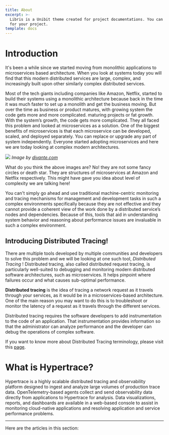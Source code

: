```yaml
---
title: About
excerpt: >-
  Libris is a Unibit theme created for project documentations. You can use it
  for your project.
template: docs
---
```


# Introduction
It's been a while since we started moving from monolithic applications to microservices based architecture. When you look at systems today you will find that this modern distributed services are large, complex, and increasingly built upon other similarly complex distributed services. 

Most of the tech giants including companies like Amazon, Netflix, started to build their systems using a monolithic architecture because back in the time it was much faster to set up a monolith and get the business moving. But over the time as business or product matures, with growing system the code gets more and more complicated. maturing projects or fat growth. With the system’s growth, the code gets more complicated. They all faced this problem and looked at microservices as a solution. One of the biggest benefits of microservices is that each microservice can be developed, scaled, and deployed separately. You can replace or upgrade any part of system independently. Everyone started adopting microservices and here we are today looking at complex modern architectures. 

![](https://divante.com/blog/wp-content/uploads/2019/07/Frame-25.png)
*Image by [divante.com](https://divante.com/blog/10-companies-that-implemented-the-microservice-architecture-and-paved-the-way-for-others/)*

What do you think the above images are? No! they are not some fancy circles or death star. They are structures of microservices at Amazon and Netflix respectively. This might have gave you idea about level of complexity we are talking here!

You can't simply go ahead and use traditional machine-centric monitoring and tracing mechanisms for management and development tasks in such a complex environments specifically because they are not effective and they cannot provide a coherent view of the work done by a distributed service’s nodes and dependencies. Because of this, tools that aid in understanding system behavior and reasoning about performance issues are invaluable in such a complex environment. 

## Introducing Distributed Tracing!

There are multiple tools developed by multiple communities and developers to solve this problem and we will be looking at one such tool, *Distributed Tracing* ! Distributed tracing, also called distributed request tracing, is particularly well-suited to debugging and monitoring modern distributed software architectures, such as microservices. It helps pinpoint where failures occur and what causes sub-optimal performance.

**Distributed tracing** is the idea of tracing a network request as it travels through your services, as it would be in a microservices-based architecture. One of the main reason you may want to do this is to troubleshoot or monitor the latency of a request as it travels through the different services.

Distributed tracing requires the software developers to add instrumentation to the code of an application. That instrumentation provides information so that the administrator can analyze performance and the developer can debug the operations of complex software.

If you want to know more about Distributed Tracing terminology, please visit this [page](Terminology.md).


# What is Hypertrace?
Hypertrace is a highly scalable distributed tracing and observability platform designed to ingest and analyze large volumes of production trace data. OpenTelemetry-based agents collect and send observability data directly from applications to Hypertrace for analysis. Data visualizations, reports, and dashboards are available in a web-based console to assist in monitoring cloud-native applications and resolving application and service performance problems.


***

Here are the articles in this section:
